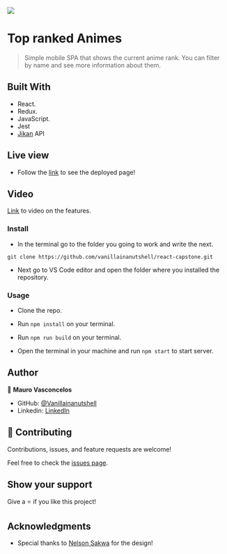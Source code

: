 ![](https://img.shields.io/badge/Microverse-blueviolet)

# Top ranked Animes

> Simple mobile SPA that shows the current anime rank. You can filter by name and see more information about them.


## Built With

- React.
- Redux.
- JavaScript.
- Jest
- [Jikan](https://docs.api.jikan.moe/) API

## Live view

- Follow the [link]() to see the deployed page!

## Video

[Link]() to video on the features.

### Install

  - In the terminal go to the folder you going to work and write the next. 
  ```
  git clone https://github.com/vanillainanutshell/react-capstone.git
  ```
  - Next go to VS Code editor and open the folder where you installed the repository.

### Usage

- Clone the repo.

- Run `npm install` on your terminal.

- Run `npm run build` on your terminal.

- Open the terminal in your machine and run `npm start` to start server.

## Author

👤 **Mauro Vasconcelos**

- GitHub: [@Vanillainanutshell](https://github.com/vanillainanutshell)
- Linkedin: [LinkedIn](https://www.linkedin.com/in/vanillainanutshell/)

## 🤝 Contributing

Contributions, issues, and feature requests are welcome!

Feel free to check the [issues page](https://github.com/vanillainanutshell/react-capstone/issues).

## Show your support

Give a ⭐️ if you like this project!

## Acknowledgments

- Special thanks to [Nelson Sakwa](https://www.behance.net/sakwadesignstudio) for the design!

